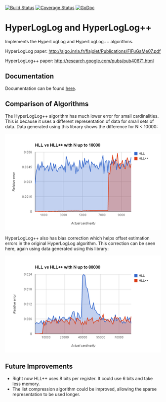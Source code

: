 [![Build Status](https://travis-ci.org/clarkduvall/hyperloglog.svg?branch=master)](https://travis-ci.org/clarkduvall/hyperloglog) [![Coverage Status](https://img.shields.io/coveralls/clarkduvall/hyperloglog.svg)](https://coveralls.io/r/clarkduvall/hyperloglog?branch=master) [![GoDoc](https://godoc.org/github.com/clarkduvall/hyperloglog?status.svg)](http://godoc.org/github.com/clarkduvall/hyperloglog)
# HyperLogLog and HyperLogLog++
Implements the HyperLogLog and HyperLogLog++ algorithms.

HyperLogLog paper: http://algo.inria.fr/flajolet/Publications/FlFuGaMe07.pdf

HyperLogLog++ paper: http://research.google.com/pubs/pub40671.html

## Documentation
Documentation can be found [here](http://godoc.org/github.com/clarkduvall/hyperloglog).

## Comparison of Algorithms
The HyperLogLog++ algorithm has much lower error for small cardinalities. This
is because it uses a different representation of data for small sets of data.
Data generated using this library shows the difference for N < 10000:

![N < 10000](10000.png)

HyperLogLog++ also has bias correction which helps offset estimation errors in
the original HyperLogLog algorithm. This correction can be seen here, again
using data generated using this library:

![N < 80000](80000.png)

## Future Improvements
- Right now HLL++ uses 8 bits per register. It could use 6 bits and take less
  memory.
- The list compression algorithm could be improved, allowing the sparse
  representation to be used longer.
